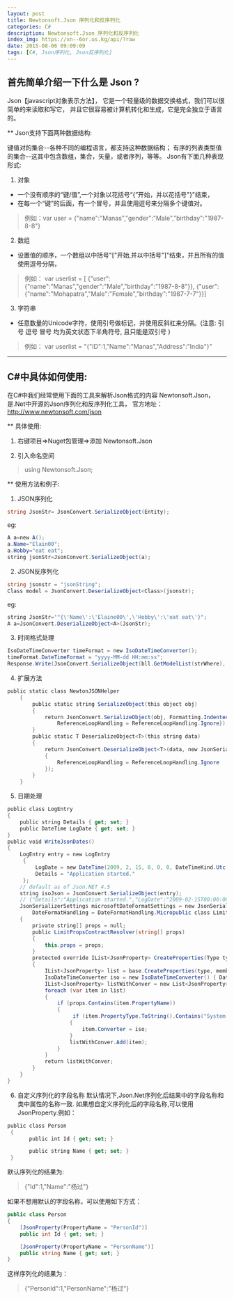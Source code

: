 ```yaml
---
layout: post
title: Newtonsoft.Json 序列化和反序列化
categories: C#
description: Newtonsoft.Json 序列化和反序列化
index_img: https://xn--6or.us.kg/api/?raw
date: 2015-08-06 09:09:09
tags: [C#, Json序列化, Json反序列化]
---
```


## 首先简单介绍一下什么是 Json ?
Json【javascript对象表示方法】，
它是一个轻量级的数据交换格式，我们可以很简单的来读取和写它，
并且它很容易被计算机转化和生成，它是完全独立于语言的。

** Json支持下面两种数据结构:

键值对的集合--各种不同的编程语言，都支持这种数据结构；
有序的列表类型值的集合--这其中包含数组，集合，矢量，或者序列，等等。
Json有下面几种表现形式:
1. 对象
-  一个没有顺序的“键/值”,一个对象以花括号“{”开始，并以花括号"}"结束，
- 在每一个“键”的后面，有一个冒号，并且使用逗号来分隔多个键值对。
> 例如：var user = {"name":"Manas","gender":"Male","birthday":"1987-8-8"}   
2. 数组
- 设置值的顺序，一个数组以中括号"["开始,并以中括号"]"结束，并且所有的值使用逗号分隔，
>例如：
>	var userlist = [
>			{"user":{"name":"Manas","gender":"Male","birthday":"1987-8-8"}}, 
>			{"user":{"name":"Mohapatra","Male":"Female","birthday":"1987-7-7"}}]
3. 字符串
- 任意数量的Unicode字符，使用引号做标记，并使用反斜杠来分隔。(注意: 引号  逗号  冒号  均为英文状态下半角符号, 且只能是双引号 )
>例如： var userlist = "{\"ID\":1,\"Name\":\"Manas\",\"Address\":\"India\"}" 

---

## C#中具体如何使用:           
 在C#中我们经常使用下面的工具来解析Json格式的内容
 Newtonsoft.Json，是.Net中开源的Json序列化和反序列化工具，
 官方地址：<http://www.newtonsoft.com/json>

** 具体使用:

1. 右键项目=>Nuget包管理=>添加  Newtonsoft.Json

2. 引入命名空间
> using Newtonsoft.Json;


** 使用方法和例子:
1. JSON序列化
```c#
string JsonStr= JsonConvert.SerializeObject(Entity);
```
eg:
```c#
A a=new A();
a.Name="Elain00";
a.Hobby="eat eat";
string jsonStr=JsonConvert.SerializeObject(a);
```

2. JSON反序列化
```c#
string jsonstr = "jsonString";
Class model = JsonConvert.DeserializeObject<Class>(jsonstr);
```
eg:
```c#
string JsonStr='"{\'Name\':\'Elaine00\',\'Hobby\':\'eat eat\'}";
A a=JsonConvert.DeserializeObject<A>(JsonStr); 
```

3. 时间格式处理 
```c#
IsoDateTimeConverter timeFormat = new IsoDateTimeConverter();
timeFormat.DateTimeFormat = "yyyy-MM-dd HH:mm:ss";
Response.Write(JsonConvert.SerializeObject(bll.GetModelList(strWhere), Newtonsoft.Json.Formatting.Indented, timeFormat)); 
```

4. 扩展方法
```c#
public static class NewtonJSONHelper
    {        
		public static string SerializeObject(this object obj)
        {            
			return JsonConvert.SerializeObject(obj, Formatting.Indented, new JsonSerializerSettings{
                ReferenceLoopHandling = ReferenceLoopHandling.Ignore});
        } 
		public static T DeserializeObject<T>(this string data)
        {            
			return JsonConvert.DeserializeObject<T>(data, new JsonSerializerSettings
            {
                ReferenceLoopHandling = ReferenceLoopHandling.Ignore
            });
        }
    }
```

5. 日期处理
```c#
public class LogEntry
{  
	public string Details { get; set; }  
	public DateTime LogDate { get; set; }
}
public void WriteJsonDates()
{
	LogEntry entry = new LogEntry
 	 {
   		 LogDate = new DateTime(2009, 2, 15, 0, 0, 0, DateTimeKind.Utc),
   		 Details = "Application started."
 	 };  
	// default as of Json.NET 4.5  
	string isoJson = JsonConvert.SerializeObject(entry);  
	// {"Details":"Application started.","LogDate":"2009-02-15T00:00:00Z"}
 	JsonSerializerSettings microsoftDateFormatSettings = new JsonSerializerSettings{
		DateFormatHandling = DateFormatHandling.Micropublic class LimitPropsContractResolver : DefaultContractResolver
    {        
		private string[] props = null;        
		public LimitPropsContractResolver(string[] props)
        {            
			this.props = props;
        }       
		protected override IList<JsonProperty> CreateProperties(Type type, MemberSerialization memberSerialization)
        {
            IList<JsonProperty> list = base.CreateProperties(type, memberSerialization);
            IsoDateTimeConverter iso = new IsoDateTimeConverter() { DateTimeFormat = "yyyy-MM-dd HH:mm:ss" };
            IList<JsonProperty> listWithConver = new List<JsonProperty>();            
			foreach (var item in list)
            {                
				if (props.Contains(item.PropertyName))
                {                   
					 if (item.PropertyType.ToString().Contains("System.DateTime"))
                    {
                        item.Converter = iso;
                    }
                    listWithConver.Add(item);
                }
            }            
			return listWithConver;
        }
    }
}
```

6. 自定义序列化的字段名称
默认情况下,Json.Net序列化后结果中的字段名称和类中属性的名称一致.
如果想自定义序列化后的字段名称,可以使用JsonProperty.例如：
 
```c#
public class Person
 {
       public int Id { get; set; }

       public string Name { get; set; }
 }
```

默认序列化的结果为: 

> {"Id":1,"Name":"杨过"}

如果不想用默认的字段名称，可以使用如下方式：

```c#
public class Person
{
    [JsonProperty(PropertyName = "PersonId")]
    public int Id { get; set; }

    [JsonProperty(PropertyName = "PersonName")]
    public string Name { get; set; }
}
```

这样序列化的结果为：
> {"PersonId":1,"PersonName":"杨过"}
